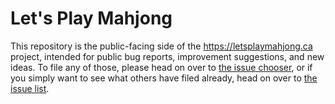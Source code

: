 # Let's Play Mahjong

This repository is the public-facing side of the https://letsplaymahjong.ca project, intended for public bug reports, improvement suggestions, and new ideas. To file any of those, please head on over to [the issue chooser](https://github.com/Pomax/mj/issues/new/choose), or if you simply want to see what others have filed already, head on over to [the issue list](https://github.com/Pomax/mj/issues).
